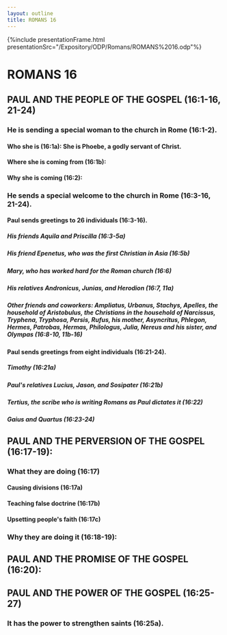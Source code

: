 ```yaml
---
layout: outline
title: ROMANS 16
---
```

{%include presentationFrame.html presentationSrc="/Expository/ODP/Romans/ROMANS%2016.odp"%}

# ROMANS 16
## PAUL AND THE PEOPLE OF THE GOSPEL (16:1-16, 21-24) 
###  He is sending a special woman to the church in Rome (16:1-2). 
####  Who she is (16:1a): She is Phoebe, a godly servant of Christ. 
####  Where she is coming from (16:1b): 
####  Why she is coming (16:2): 
###  He sends a special welcome to the church in Rome (16:3-16, 21-24). 
####  Paul sends greetings to 26 individuals (16:3-16). 
#####  His friends Aquila and Priscilla (16:3-5a) 
#####  His friend Epenetus, who was the first Christian in Asia (16:5b) 
#####  Mary, who has worked hard for the Roman church (16:6) 
#####  His relatives Andronicus, Junias, and Herodion (16:7, 11a) 
#####  Other friends and coworkers: Ampliatus, Urbanus, Stachys, Apelles, the household of Aristobulus, the Christians in the household of Narcissus, Tryphena, Tryphosa, Persis, Rufus, his mother, Asyncritus, Phlegon, Hermes, Patrobas, Hermas, Philologus, Julia, Nereus and his sister, and Olympas (16:8-10, 11b-16) 
####  Paul sends greetings from eight individuals (16:21-24). 
#####  Timothy (16:21a) 
#####  Paul\'s relatives Lucius, Jason, and Sosipater (16:21b) 
#####  Tertius, the scribe who is writing Romans as Paul dictates it (16:22) 
#####  Gaius and Quartus (16:23-24) 
## PAUL AND THE PERVERSION OF THE GOSPEL (16:17-19): 
###  What they are doing (16:17) 
####  Causing divisions (16:17a) 
####  Teaching false doctrine (16:17b) 
####  Upsetting people\'s faith (16:17c) 
###  Why they are doing it (16:18-19): 
## PAUL AND THE PROMISE OF THE GOSPEL (16:20): 
## PAUL AND THE POWER OF THE GOSPEL (16:25-27) 
###  It has the power to strengthen saints (16:25a). 
